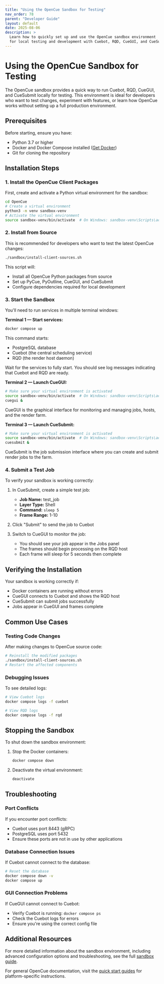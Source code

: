 ```yaml
---
title: "Using the OpenCue Sandbox for Testing"
nav_order: 78
parent: "Developer Guide"
layout: default
date: 2025-08-06
description: >
  Learn how to quickly set up and use the OpenCue sandbox environment
  for local testing and development with Cuebot, RQD, CueGUI, and CueSubmit.
---
```


# Using the OpenCue Sandbox for Testing

The OpenCue sandbox provides a quick way to run Cuebot, RQD, CueGUI, and CueSubmit locally for testing. This environment is ideal for developers who want to test changes, experiment with features, or learn how OpenCue works without setting up a full production environment.

## Prerequisites

Before starting, ensure you have:
- Python 3.7 or higher
- Docker and Docker Compose installed ([Get Docker](https://docs.docker.com/get-docker/))
- Git for cloning the repository

## Installation Steps

### 1. Install the OpenCue Client Packages

First, create and activate a Python virtual environment for the sandbox:

```bash
cd OpenCue
# Create a virtual environment
python3 -m venv sandbox-venv
# Activate the virtual environment
source sandbox-venv/bin/activate  # On Windows: sandbox-venv\Scripts\activate
```

### 2. Install from Source

This is recommended for developers who want to test the latest OpenCue changes:

```bash
./sandbox/install-client-sources.sh
```

This script will:
- Install all OpenCue Python packages from source
- Set up PyCue, PyOutline, CueGUI, and CueSubmit
- Configure dependencies required for local development

### 3. Start the Sandbox

You'll need to run services in multiple terminal windows:

**Terminal 1 — Start services:**

```bash
docker compose up
```

This command starts:
- PostgreSQL database
- Cuebot (the central scheduling service)
- RQD (the render host daemon)

Wait for the services to fully start. You should see log messages indicating that Cuebot and RQD are ready.

**Terminal 2 — Launch CueGUI:**

```bash
# Make sure your virtual environment is activated
source sandbox-venv/bin/activate  # On Windows: sandbox-venv\Scripts\activate
cuegui &
```

CueGUI is the graphical interface for monitoring and managing jobs, hosts, and the render farm.

**Terminal 3 — Launch CueSubmit:**

```bash
# Make sure your virtual environment is activated
source sandbox-venv/bin/activate  # On Windows: sandbox-venv\Scripts\activate
cuesubmit &
```

CueSubmit is the job submission interface where you can create and submit render jobs to the farm.

### 4. Submit a Test Job

To verify your sandbox is working correctly:

1. In CueSubmit, create a simple test job:
   - **Job Name:** test_job
   - **Layer Type:** Shell
   - **Command:** `sleep 5`
   - **Frame Range:** 1-10

2. Click "Submit" to send the job to Cuebot

3. Switch to CueGUI to monitor the job:
   - You should see your job appear in the Jobs panel
   - The frames should begin processing on the RQD host
   - Each frame will sleep for 5 seconds then complete

## Verifying the Installation

Your sandbox is working correctly if:
- Docker containers are running without errors
- CueGUI connects to Cuebot and shows the RQD host
- CueSubmit can submit jobs successfully
- Jobs appear in CueGUI and frames complete

## Common Use Cases

### Testing Code Changes

After making changes to OpenCue source code:

```bash
# Reinstall the modified packages
./sandbox/install-client-sources.sh
# Restart the affected components
```

### Debugging Issues

To see detailed logs:

```bash
# View Cuebot logs
docker compose logs -f cuebot

# View RQD logs
docker compose logs -f rqd
```

## Stopping the Sandbox

To shut down the sandbox environment:

1. Stop the Docker containers:
   ```bash
   docker compose down
   ```

2. Deactivate the virtual environment:
   ```bash
   deactivate
   ```

## Troubleshooting

### Port Conflicts

If you encounter port conflicts:
- Cuebot uses port 8443 (gRPC)
- PostgreSQL uses port 5432
- Ensure these ports are not in use by other applications

### Database Connection Issues

If Cuebot cannot connect to the database:
```bash
# Reset the database
docker compose down -v
docker compose up
```

### GUI Connection Problems

If CueGUI cannot connect to Cuebot:
- Verify Cuebot is running: `docker compose ps`
- Check the Cuebot logs for errors
- Ensure you're using the correct config file

## Additional Resources

For more detailed information about the sandbox environment, including advanced configuration options and troubleshooting, see the full [sandbox guide](https://github.com/AcademySoftwareFoundation/OpenCue/blob/master/sandbox/README.md).

For general OpenCue documentation, visit the [quick start guides](/OpenCue/docs/quick-starts/) for platform-specific instructions.